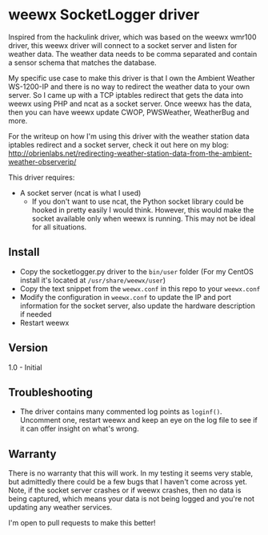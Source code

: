 # weewx SocketLogger driver

Inspired from the hackulink driver, which was based on the weewx wmr100 driver, this weewx driver will connect to a socket server and listen for weather data. The weather data needs to be comma separated and contain a sensor schema that matches the database.

My specific use case to make this driver is that I own the Ambient Weather WS-1200-IP and there is no way to redirect the weather data to your own server. So I came up with a TCP iptables redirect that gets the data into weewx using PHP and ncat as a socket server. Once weewx has the data, then you can have weewx update CWOP, PWSWeather, WeatherBug and more. 

For the writeup on how I'm using this driver with the weather station data iptables redirect and a socket server, check it out here on my blog: http://obrienlabs.net/redirecting-weather-station-data-from-the-ambient-weather-observerip/

This driver requires:
- A socket server (ncat is what I used)
  - If you don't want to use ncat, the Python socket library could be hooked in pretty easily I would think. However, this would make the socket available only when weewx is running. This may not be ideal for all situations. 

## Install
- Copy the socketlogger.py driver to the `bin/user` folder (For my CentOS install it's located at `/usr/share/weewx/user`)
- Copy the text snippet from the `weewx.conf` in this repo to your `weewx.conf`
- Modify the configuration in `weewx.conf` to update the IP and port information for the socket server, also update the hardware description if needed
- Restart weewx

## Version
1.0 - Initial

## Troubleshooting
- The driver contains many commented log points as `loginf()`. Uncomment one, restart weewx and keep an eye on the log file to see if it can offer insight on what's wrong. 

## Warranty

There is no warranty that this will work. In my testing it seems very stable, but admittedly there could be a few bugs that I haven't come across yet. Note, if the socket server crashes or if weewx crashes, then no data is being captured, which means your data is not being logged and you're not updating any weather services. 

I'm open to pull requests to make this better!
